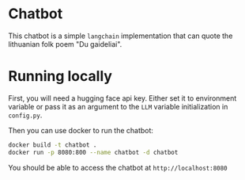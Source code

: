 # Chatbot

This chatbot is a simple `langchain` implementation that can quote the lithuanian folk poem "Du gaideliai".

# Running locally

First, you will need a hugging face api key. Either set it to environment variable or pass it as an argument to the `LLM` variable initialization in `config.py`.

Then you can use docker to run the chatbot:

```bash
docker build -t chatbot .
docker run -p 8080:800 --name chatbot -d chatbot
```

You should be able to access the chatbot at `http://localhost:8080`
